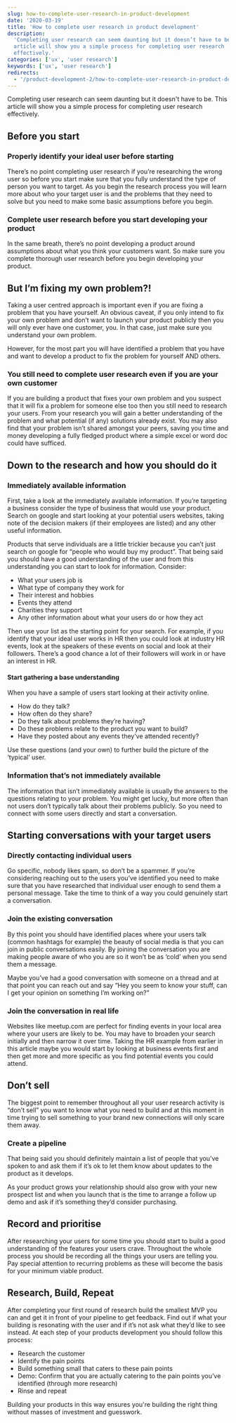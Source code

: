 ```yaml
---
slug: how-to-complete-user-research-in-product-development
date: '2020-03-19'
title: 'How to complete user research in product development'
description:
  'Completing user research can seem daunting but it doesn’t have to be. This
  article will show you a simple process for completing user research
  effectively.'
categories: ['ux', 'user research']
keywords: ['ux', 'user research']
redirects:
  - '/product-development-2/how-to-complete-user-research-in-product-development'
---
```


Completing user research can seem daunting but it doesn't have to be. This
article will show you a simple process for completing user research effectively.

## Before you start

### Properly identify your ideal user before starting

There’s no point completing user research if you’re researching the wrong user
so before you start make sure that you fully understand the type of person you
want to target. As you begin the research process you will learn more about who
your target user is and the problems that they need to solve but you need to
make some basic assumptions before you begin.

### Complete user research before you start developing your product

In the same breath, there’s no point developing a product around assumptions
about what you think your customers want. So make sure you complete thorough
user research before you begin developing your product.

## But I’m fixing my own problem?!

Taking a user centred approach is important even if you are fixing a problem
that you have yourself. An obvious caveat, if you only intend to fix your own
problem and don’t want to launch your product publicly then you will only ever
have one customer, you. In that case, just make sure you understand your own
problem.

However, for the most part you will have identified a problem that you have and
want to develop a product to fix the problem for yourself AND others.

### You still need to complete user research even if you are your own customer

If you are building a product that fixes your own problem and you suspect that
it will fix a problem for someone else too then you still need to research your
users. From your research you will gain a better understanding of the problem
and what potential (if any) solutions already exist. You may also find that your
problem isn’t shared amongst your peers, saving you time and money developing a
fully fledged product where a simple excel or word doc could have sufficed.

## Down to the research and how you should do it

### Immediately available information

First, take a look at the immediately available information. If you’re targeting
a business consider the type of business that would use your product. Search on
google and start looking at your potential users websites, taking note of the
decision makers (if their employees are listed) and any other useful
information.

Products that serve individuals are a little trickier because you can’t just
search on google for “people who would buy my product”. That being said you
should have a good understanding of the user and from this understanding you can
start to look for information. Consider:

- What your users job is
- What type of company they work for
- Their interest and hobbies
- Events they attend
- Charities they support
- Any other information about what your users do or how they act

Then use your list as the starting point for your search. For example, if you
identify that your ideal user works in HR then you could look at industry HR
events, look at the speakers of these events on social and look at their
followers. There’s a good chance a lot of their followers will work in or have
an interest in HR.

#### Start gathering a base understanding

When you have a sample of users start looking at their activity online.

- How do they talk?
- How often do they share?
- Do they talk about problems they’re having?
- Do these problems relate to the product you want to build?
- Have they posted about any events they’ve attended recently?

Use these questions (and your own) to further build the picture of the ‘typical’
user.

### Information that’s not immediately available

The information that isn’t immediately available is usually the answers to the
questions relating to your problem. You might get lucky, but more often than not
users don’t typically talk about their problems publicly. So you need to connect
with some users directly and start a conversation.

## Starting conversations with your target users

### Directly contacting individual users

Go specific, nobody likes spam, so don’t be a spammer. If you’re considering
reaching out to the users you’ve identified you need to make sure that you have
researched that individual user enough to send them a personal message. Take the
time to think of a way you could genuinely start a conversation.

### Join the existing conversation

By this point you should have identified places where your users talk (common
hashtags for example) the beauty of social media is that you can join in public
conversations easily. By joining the conversation you are making people aware of
who you are so it won’t be as ‘cold’ when you send them a message.

Maybe you’ve had a good conversation with someone on a thread and at that point
you can reach out and say “Hey you seem to know your stuff, can I get your
opinion on something I’m working on?”

### Join the conversation in real life

Websites like meetup.com are perfect for finding events in your local area where
your users are likely to be. You may have to broaden your search initially and
then narrow it over time. Taking the HR example from earlier in this article
maybe you would start by looking at business events first and then get more and
more specific as you find potential events you could attend.

## Don’t sell

The biggest point to remember throughout all your user research activity is
“don’t sell” you want to know what you need to build and at this moment in time
trying to sell something to your brand new connections will only scare them
away.

### Create a pipeline

That being said you should definitely maintain a list of people that you’ve
spoken to and ask them if it’s ok to let them know about updates to the product
as it develops.

As your product grows your relationship should also grow with your new prospect
list and when you launch that is the time to arrange a follow up demo and ask if
it’s something they’d consider purchasing.

## Record and prioritise

After researching your users for some time you should start to build a good
understanding of the features your users crave. Throughout the whole process you
should be recording all the things your users are telling you. Pay special
attention to recurring problems as these will become the basis for your minimum
viable product.

## Research, Build, Repeat

After completing your first round of research build the smallest MVP you can and
get it in front of your pipeline to get feedback. Find out if what your building
is resonating with the user and if it’s not ask what they’d like to see instead.
At each step of your products development you should follow this process:

- Research the customer
- Identify the pain points
- Build something small that caters to these pain points
- Demo: Confirm that you are actually catering to the pain points you’ve
  identified (through more research)
- Rinse and repeat

Building your products in this way ensures you're building the right thing
without masses of investment and guesswork.
